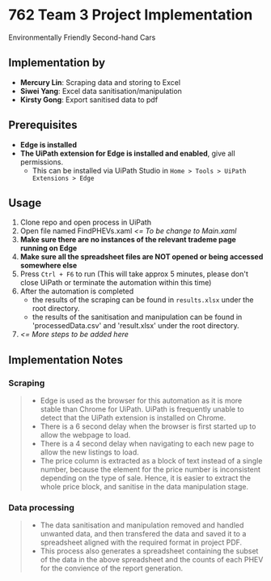 # 762 Team 3 Project Implementation

Environmentally Friendly Second-hand Cars

## Implementation by

* **Mercury Lin**: Scraping data and storing to Excel
* **Siwei Yang**: Excel data sanitisation/manipulation
* **Kirsty Gong**: Export sanitised data to pdf

## Prerequisites

* **Edge is installed**
* **The UiPath extension for Edge is installed and enabled**, give all permissions.
  * This can be installed via UiPath Studio in `Home > Tools > UiPath Extensions > Edge`

## Usage

1. Clone repo and open process in UiPath
2. Open file named FindPHEVs.xaml _<= To be change to Main.xaml_
3. **Make sure there are no instances of the relevant trademe page running on Edge**
4. **Make sure all the spreadsheet files are NOT opened or being accessed somewhere else**
5. Press `Ctrl + F6` to run (This will take approx 5 minutes, please don't close UiPath or terminate the automation within this time)
6. After the automation is completed
    * the results of the scraping can be found in `results.xlsx` under the root directory.
    * the results of the sanitisation and manipulation can be found in 'processedData.csv' and 'result.xlsx' under the root directory.
7. _<= More steps to be added here_

## Implementation Notes

### Scraping

> * Edge is used as the browser for this automation as it is more stable than Chrome for UiPath. UiPath is frequently unable to detect that the UiPath extension is installed on Chrome.
> * There is a 6 second delay when the browser is first started up to allow the webpage to load.
> * There is a 4 second delay when navigating to each new page to allow the new listings to load.
> * The price column is extracted as a block of text instead of a single number, because the element for the price number is inconsistent depending on the type of sale. Hence, it is easier to extract the whole price block, and sanitise in the data manipulation stage.

### Data processing

> * The data sanitisation and manipulation removed and handled unwanted data, and then transfered the data and saved it to a spreadsheet aligned with the required format in project PDF.
> * This process also generates a spreadsheet containing the subset of the data in the above spreadsheet and the counts of each PHEV for the convience of the report generation.
